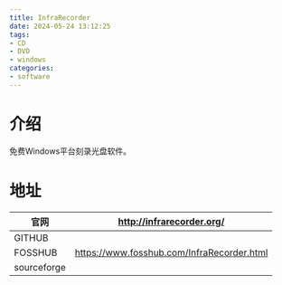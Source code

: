 ```yaml
---
title: InfraRecorder
date: 2024-05-24 13:12:25
tags:
- CD
- DVD
- windows
categories:
- software
---
```


# 介绍

免费Windows平台刻录光盘软件。
<!-- more -->

# 地址
| 官网      | http://infrarecorder.org/ |
| ----------- | ----------- |
| GITHUB      |        |
| FOSSHUB     | https://www.fosshub.com/InfraRecorder.html        |
| sourceforge |          |
